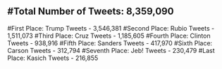 #Total Number of Tweets: 8,359,090 
---
#First Place: Trump Tweets - 3,546,381
#Second Place: Rubio Tweets - 1,511,073
#Third Place: Cruz Tweets - 1,185,605
#Fourth Place: Clinton Tweets - 938,916
#Fifth Place: Sanders Tweets - 417,970
#Sixth Place: Carson Tweets - 312,794
#Seventh Place: Jeb! Tweets - 230,479
#Last Place: Kasich Tweets - 216,855

